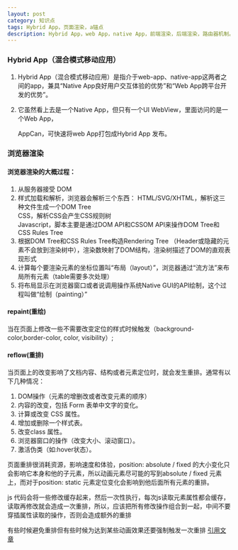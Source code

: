 ```yaml
---
layout: post
category: 知识点
tags: Hybrid App，页面渲染，a锚点
description: Hybrid App，web App，native App，前端渲染，后端渲染，路由器机制。
---
```



### Hybrid App（混合模式移动应用）
	
 1. Hybrid App（混合模式移动应用）是指介于web-app、native-app这两者之间的app，兼具“Native App良好用户交互体验的优势”和“Web App跨平台开发的优势”。

 2. 它虽然看上去是一个Native App，但只有一个UI WebView，里面访问的是一个Web App，

 	AppCan，可快速将web App打包成Hybrid App 发布。

### 浏览器渲染

#### 浏览器渲染的大概过程：

 1. 从服务器接受 DOM
 2. 样式加载和解析，浏览器会解析三个东西：
 	HTML/SVG/XHTML，解析这三种文件生成一个DOM Tree  
 	CSS，解析CSS会产生CSS规则树  
 	Javascript，脚本主要是通过DOM API和CSSOM API来操作DOM Tree和CSS Rules Tree  
 3. 根据DOM Tree和CSS Rules Tree构造Rendering Tree （Header或隐藏的元素不会放到渲染树中），渲染数映射了DOM结构，渲染树描述了DOM的直观表现形式  
 4. 计算每个要渲染元素的坐标位置叫“布局（layout）”，浏览器通过“流方法”来布局所有元素（table需要多次处理）   
 5. 将布局显示在浏览器窗口或者说调用操作系统Native GUI的API绘制，这个过程叫做“绘制（painting）”

#### repaint(重绘)
  
  当在页面上修改一些不需要改变定位的样式时候触发（background-color,border-color, color, visibility）;  
  

#### reflow(重排)
  
  当页面上的改变影响了文档内容、结构或者元素定位时，就会发生重排。通常有以下几种情况：   
  
 1. DOM操作（元素的增删改或者改变元素的顺序）
 2. 内容的改变，包括 Form 表单中文字的变化。
 3. 计算或改变 CSS 属性。
 4. 增加或删除一个样式表。
 5. 改变class 属性。
 6. 浏览器窗口的操作（改变大小、滚动窗口）。
 7. 激活伪类（如:hover状态）。  

 页面重排很消耗资源，影响速度和体验，position: absolute / fixed 的大小变化只会影响它本身和他的子元素，所以动画元素尽可能的写到absolute / fixed 元素上，而对于position: static 元素定位变化会影响到他后面所有元素的重排。  

 js 代码会将一些修改缓存起来，然后一次性执行，每次js读取元素属性都会缓存，读取再修改就会造成一次重排，所以，应该把所有修改操作组合到一起，中间不要穿插属性读取的操作，否则会造成额外的重排  

 有些时候避免重排但有些时候为达到某些动画效果还要强制触发一次重排 
[引用文章](http://www.oschina.net/news/53368/webpage-rendering-101/)


[jekyll]: http://jekyllrb.com/ "Jekyll 官方文档"
[emacs-jekyll]: https://github.com/diasjorge/jekyll.el "Emacs Jekyll 插件"
[emacs-jekyll-better]: https://github.com/tangjiujun/emacs.d/blob/master/custom-util/jekyll.el "修改后的 Emacs Jekyll 插件"
